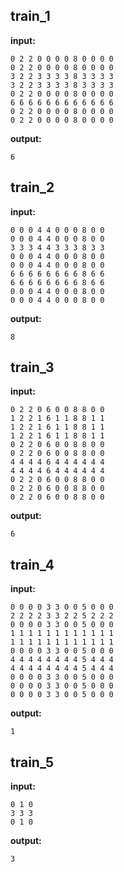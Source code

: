 
## train_1

**input:**
```
0 2 2 0 0 0 0 8 0 0 0 0
0 2 2 0 0 0 0 8 0 0 0 0
3 2 2 3 3 3 3 8 3 3 3 3
3 2 2 3 3 3 3 8 3 3 3 3
0 2 2 0 0 0 0 8 0 0 0 0
6 6 6 6 6 6 6 6 6 6 6 6
0 2 2 0 0 0 0 8 0 0 0 0
0 2 2 0 0 0 0 8 0 0 0 0
```


**output:**
```
6
```


## train_2

**input:**
```
0 0 0 4 4 0 0 0 8 0 0
0 0 0 4 4 0 0 0 8 0 0
3 3 3 4 4 3 3 3 8 3 3
0 0 0 4 4 0 0 0 8 0 0
0 0 0 4 4 0 0 0 8 0 0
6 6 6 6 6 6 6 6 8 6 6
6 6 6 6 6 6 6 6 8 6 6
0 0 0 4 4 0 0 0 8 0 0
0 0 0 4 4 0 0 0 8 0 0
```


**output:**
```
8
```


## train_3

**input:**
```
0 2 2 0 6 0 0 8 8 0 0
1 2 2 1 6 1 1 8 8 1 1
1 2 2 1 6 1 1 8 8 1 1
1 2 2 1 6 1 1 8 8 1 1
0 2 2 0 6 0 0 8 8 0 0
0 2 2 0 6 0 0 8 8 0 0
4 4 4 4 6 4 4 4 4 4 4
4 4 4 4 6 4 4 4 4 4 4
0 2 2 0 6 0 0 8 8 0 0
0 2 2 0 6 0 0 8 8 0 0
0 2 2 0 6 0 0 8 8 0 0
```


**output:**
```
6
```


## train_4

**input:**
```
0 0 0 0 3 3 0 0 5 0 0 0
2 2 2 2 3 3 2 2 5 2 2 2
0 0 0 0 3 3 0 0 5 0 0 0
1 1 1 1 1 1 1 1 1 1 1 1
1 1 1 1 1 1 1 1 1 1 1 1
0 0 0 0 3 3 0 0 5 0 0 0
4 4 4 4 4 4 4 4 5 4 4 4
4 4 4 4 4 4 4 4 5 4 4 4
0 0 0 0 3 3 0 0 5 0 0 0
0 0 0 0 3 3 0 0 5 0 0 0
0 0 0 0 3 3 0 0 5 0 0 0
```


**output:**
```
1
```


## train_5

**input:**
```
0 1 0
3 3 3
0 1 0
```


**output:**
```
3
```

